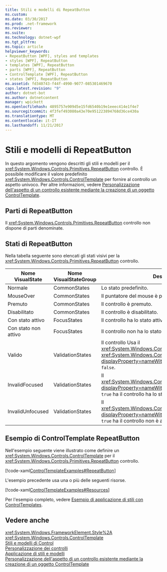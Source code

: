 ```yaml
---
title: Stili e modelli di RepeatButton
ms.custom: 
ms.date: 03/30/2017
ms.prod: .net-framework
ms.reviewer: 
ms.suite: 
ms.technology: dotnet-wpf
ms.tgt_pltfrm: 
ms.topic: article
helpviewer_keywords:
- RepeatButton [WPF], styles and templates
- styles [WPF], RepeatButton
- templates [WPF], RepeatButton
- parts [WPF], RepeatButton
- ControlTemplate [WPF], RepeatButton
- states [WPF], RepeatButton
ms.assetid: fd340743-f44f-4990-9077-085301469670
caps.latest.revision: "9"
author: dotnet-bot
ms.author: dotnetcontent
manager: wpickett
ms.openlocfilehash: 4895757e909d5e15fd6540b19e1eeec414e1f4e7
ms.sourcegitcommit: 4f3fef493080a43e70e951223894768d36ce430a
ms.translationtype: MT
ms.contentlocale: it-IT
ms.lasthandoff: 11/21/2017
---
```

# <a name="repeatbutton-syles-and-templates"></a>Stili e modelli di RepeatButton
In questo argomento vengono descritti gli stili e modelli per il <xref:System.Windows.Controls.Primitives.RepeatButton> controllo. È possibile modificare il valore predefinito <xref:System.Windows.Controls.ControlTemplate> per fornire al controllo un aspetto univoco. Per altre informazioni, vedere [Personalizzazione dell'aspetto di un controllo esistente mediante la creazione di un oggetto ControlTemplate](../../../../docs/framework/wpf/controls/customizing-the-appearance-of-an-existing-control.md).  
  
## <a name="repeatbutton-parts"></a>Parti di RepeatButton  
 Il <xref:System.Windows.Controls.Primitives.RepeatButton> controllo non dispone di parti denominate.  
  
## <a name="repeatbutton-states"></a>Stati di RepeatButton  
 Nella tabella seguente sono elencati gli stati visivi per la <xref:System.Windows.Controls.Primitives.RepeatButton> controllo.  
  
|Nome VisualState|Nome VisualStateGroup|Descrizione|  
|-|-|-|  
|Normale|CommonStates|Lo stato predefinito.|  
|MouseOver|CommonStates|Il puntatore del mouse è posizionato sul controllo.|  
|Premuto|CommonStates|Il controllo è premuto.|  
|Disabilitato|CommonStates|Il controllo è disabilitato.|  
|Con stato attivo|FocusStates|Il controllo ha lo stato attivo.|  
|Con stato non attivo|FocusStates|Il controllo non ha lo stato attivo.|  
|Valido|ValidationStates|Il controllo Usa il <xref:System.Windows.Controls.Validation> classe e <xref:System.Windows.Controls.Validation.HasError%2A?displayProperty=nameWithType> proprietà associata è `false`.|  
|InvalidFocused|ValidationStates|Il <xref:System.Windows.Controls.Validation.HasError%2A?displayProperty=nameWithType> proprietà associata è `true` ha il controllo ha lo stato attivo.|  
|InvalidUnfocused|ValidationStates|Il <xref:System.Windows.Controls.Validation.HasError%2A?displayProperty=nameWithType> proprietà associata è `true` ha il controllo non è attivo.|  
  
## <a name="repeatbutton-controltemplate-example"></a>Esempio di ControlTemplate RepeatButton  
 Nell'esempio seguente viene illustrato come definire un <xref:System.Windows.Controls.ControlTemplate> per il <xref:System.Windows.Controls.Primitives.RepeatButton> controllo.  
  
 [!code-xaml[ControlTemplateExamples#RepeatButton](../../../../samples/snippets/csharp/VS_Snippets_Wpf/ControlTemplateExamples/CS/resources/scrollbar.xaml#repeatbutton)]  
  
 L'esempio precedente usa una o più delle seguenti risorse.  
  
 [!code-xaml[ControlTemplateExamples#Resources](../../../../samples/snippets/csharp/VS_Snippets_Wpf/ControlTemplateExamples/CS/resources/shared.xaml#resources)]  
  
 Per l'esempio completo, vedere [Esempio di applicazione di stili con ControlTemplates](http://go.microsoft.com/fwlink/?LinkID=160041).  
  
## <a name="see-also"></a>Vedere anche  
 <xref:System.Windows.FrameworkElement.Style%2A>  
 <xref:System.Windows.Controls.ControlTemplate>  
 [Stili e modelli di Control](../../../../docs/framework/wpf/controls/control-styles-and-templates.md)  
 [Personalizzazione dei controlli](../../../../docs/framework/wpf/controls/control-customization.md)  
 [Applicazione di stili e modelli](../../../../docs/framework/wpf/controls/styling-and-templating.md)  
 [Personalizzazione dell'aspetto di un controllo esistente mediante la creazione di un oggetto ControlTemplate](../../../../docs/framework/wpf/controls/customizing-the-appearance-of-an-existing-control.md)
